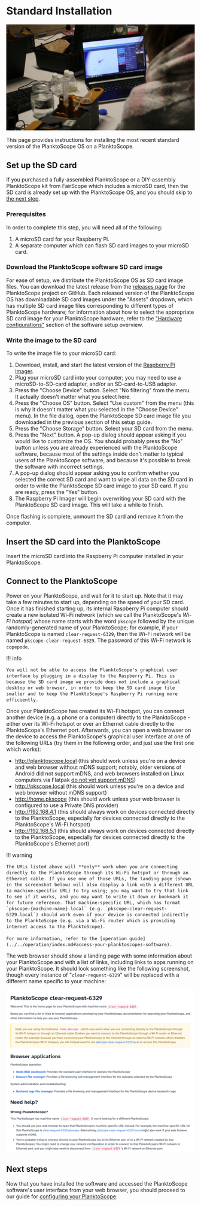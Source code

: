 # Standard Installation

![easy install](../../images/software/IMG_1532.jpg)

This page provides instructions for installing the most recent standard version of the PlanktoScope OS on a PlanktoScope.

## Set up the SD card

If you purchased a fully-assembled PlanktoScope or a DIY-assembly PlanktoScope kit from FairScope which includes a microSD card, then the SD card is already set up with the PlanktoScope OS, and you should skip to [the next step](#insert-the-sd-card-into-the-planktoscope).

### Prerequisites

In order to complete this step, you will need all of the following:

1. A microSD card for your Raspberry Pi.
2. A separate computer which can flash SD card images to your microSD card.

### Download the PlanktoScope software SD card image

For ease of setup, we distribute the PlanktoScope OS as SD card image files. You can download the latest release from the [releases page](https://github.com/PlanktoScope/PlanktoScope/releases?q=prerelease%3Afalse+draft%3Afalse&expanded=true) for the PlanktoScope project on GitHub. Each released version of the PlanktoScope OS has downloadable SD card images under the "Assets" dropdown, which has multiple SD card image files corresponding to different types of PlanktoScope hardware; for information about how to select the appropriate SD card image for your PlanktoScope hardware, refer to the ["Hardware configurations"](index.md#hardware-configurations) section of the software setup overview.

### Write the image to the SD card

To write the image file to your microSD card:

1. Download, install, and start the latest version of the [Raspberry Pi Imager](https://www.raspberrypi.com/software/).
2. Plug your microSD card into your computer; you may need to use a microSD-to-SD-card adapter, and/or an SD-card-to-USB adapter.
3. Press the "Choose Device" button. Select "No filtering" from the menu. It actually doesn't matter what you select here.
4. Press the "Choose OS" button. Select "Use custom" from the menu (this is why it doesn't matter what you selected in the "Choose Device" menu). In the file dialog, open the PlanktoScope SD card image file you downloaded in the previous section of this setup guide.
5. Press the "Choose Storage" button. Select your SD card from the menu.
6. Press the "Next" button. A pop-up dialog should appear asking if you would like to customize the OS. You should probably press the "No" button unless you are already experienced with the PlanktoScope software, because most of the settings inside don't matter to typical users of the PlanktoScope software, and because it's possible to break the software with incorrect settings.
7. A pop-up dialog should appear asking you to confirm whether you selected the correct SD card and want to wipe all data on the SD card in order to write the PlanktoScope SD card image to your SD card. If you are ready, press the "Yes" button.
8. The Raspberry Pi Imager will begin overwriting your SD card with the PlanktoScope SD card image. This will take a while to finish.

Once flashing is complete, unmount the SD card and remove it from the computer.

## Insert the SD card into the PlanktoScope

Insert the microSD card into the Raspberry Pi computer installed in your PlanktoScope.

## Connect to the PlanktoScope

Power on your PlanktoScope, and wait for it to start up. Note that it may take a few minutes to start up, depending on the speed of your SD card. Once it has finished starting up, its internal Raspberry Pi computer should create a new isolated Wi-Fi network (which we call the PlanktoScope's *Wi-Fi hotspot*) whose name starts with the word `pkscope` followed by the unique randomly-generated name of your PlanktoScope; for example, if your PlanktoScope is named `clear-request-6329`, then the Wi-Fi network will be named `pkscope-clear-request-6329`. The password of this Wi-Fi network is `copepode`.

!!! info

    You will not be able to access the PlanktoScope's graphical user interface by plugging in a display to the Raspberry Pi. This is because the SD card image we provide does not include a graphical desktop or web browser, in order to keep the SD card image file smaller and to keep the PlanktoScope's Raspberry Pi running more efficiently.

Once your PlanktoScope has created its Wi-Fi hotspot, you can connect another device (e.g. a phone or a computer) directly to the PlanktoScope - either over its Wi-Fi hotspot or over an Ethernet cable directly to the PlanktoScope's Ethernet port. Afterwards, you can open a web browser on the device to access the PlanktoScope's graphical user interface at one of the following URLs (try them in the following order, and just use the first one which works):

- <http://planktoscope.local> (this should work unless you're on a device and web browser without mDNS support; notably, older versions of Android did not support mDNS, and web browsers installed on Linux computers via Flatpak [do not yet support mDNS](https://github.com/flatpak/xdg-desktop-portal/discussions/1365))
- <http://pkscope.local> (this should work unless you're on a device and web browser without mDNS support)
- <http://home.pkscope> (this should work unless your web browser is configured to use a Private DNS provider)
- <http://192.168.4.1> (this should always work on devices connected directly to the PlanktoScope, especially for devices connected directly to the PlanktoScope's Wi-Fi hotspot)
- <http://192.168.5.1> (this should always work on devices connected directly to the PlanktoScope, especially for devices connected directly to the PlanktoScope's Ethernet port)

!!! warning

    The URLs listed above will **only** work when you are connecting directly to the PlanktoScope through its Wi-Fi hotspot or through an Ethernet cable. If you use one of those URLs, the landing page (shown in the screenshot below) will also display a link with a different URL (a machine-specific URL) to try using; you may want to try that link to see if it works, and you may want to write it down or bookmark it for future reference. That machine-specific URL, which has format `pkscope-{machine-name}.local` (e.g. `pkscope-clear-request-6329.local`) should work even if your device is connected indirectly to the PlanktoScope (e.g. via a Wi-Fi router which is providing internet access to the PlanktoScope).
    
    For more information, refer to the [operation guide](../../operation/index.md#access-your-planktoscopes-software).

The web browser should show a landing page with some information about your PlanktoScope and with a list of links, including links to apps running on your PlanktoScope. It should look something like the following screenshot, though every instance of "`clear-request-6329`" will be replaced with a different name specific to your machine:

![screenshot of landing page](../../operation/images/landing-page.png)

## Next steps

Now that you have installed the software and accessed the PlanktoScope software's user interface from your web browser, you should proceed to our guide for [configuring your PlanktoScope](config.md).
